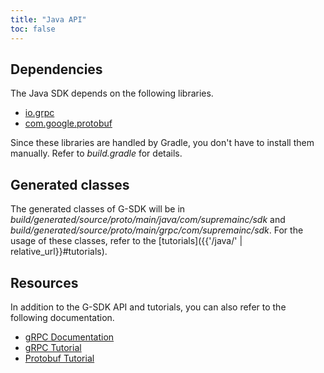 ```yaml
---
title: "Java API"
toc: false
---
```


## Dependencies

The Java SDK depends on the following libraries.

* [io.grpc](https://mvnrepository.com/artifact/io.grpc)
* [com.google.protobuf](https://mvnrepository.com/artifact/com.google.protobuf/protobuf-java)

Since these libraries are handled by Gradle, you don't have to install them manually. Refer to _build.gradle_ for details.

## Generated classes

The generated classes of G-SDK will be in _build/generated/source/proto/main/java/com/supremainc/sdk_ and _build/generated/source/proto/main/grpc/com/supremainc/sdk_. For the usage of these classes, refer to the [tutorials]({{'/java/' | relative_url}}#tutorials).

## Resources

In addition to the G-SDK API and tutorials, you can also refer to the following documentation. 

* [gRPC Documentation](https://grpc.github.io/grpc-java/javadoc/index.html)
* [gRPC Tutorial](https://grpc.io/docs/tutorials/basic/java/)
* [Protobuf Tutorial](https://developers.google.com/protocol-buffers/docs/javatutorial)






